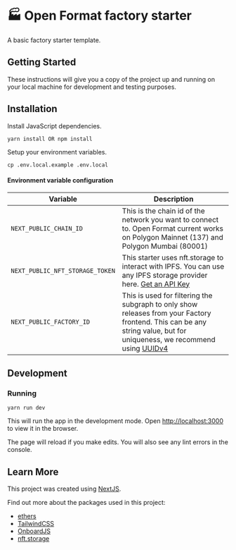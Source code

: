 # 🏭 Open Format factory starter

A basic factory starter template.

## Getting Started

These instructions will give you a copy of the project up and running on your local machine for development and testing purposes.

## Installation

Install JavaScript dependencies.

```
yarn install OR npm install
```

Setup your environment variables.

```
cp .env.local.example .env.local
```

#### Environment variable configuration

| Variable                        | Description                                                                                                                                                                                             |
| ------------------------------- | ------------------------------------------------------------------------------------------------------------------------------------------------------------------------------------------------------- |
| `NEXT_PUBLIC_CHAIN_ID`          | This is the chain id of the network you want to connect to. Open Format current works on Polygon Mainnet (137) and Polygon Mumbai (80001)                                                               |
| `NEXT_PUBLIC_NFT_STORAGE_TOKEN` | This starter uses nft.storage to interact with IPFS. You can use any IPFS storage provider here. [Get an API Key](https://nft.storage/docs/#get-an-api-token)                                           |
| `NEXT_PUBLIC_FACTORY_ID`        | This is used for filtering the subgraph to only show releases from your Factory frontend. This can be any string value, but for uniqueness, we recommend using [UUIDv4](https://www.uuidgenerator.net/) |

## Development

### Running

```
yarn run dev
```

This will run the app in the development mode. Open [http://localhost:3000](http://localhost:3000) to view it in the browser.

The page will reload if you make edits. You will also see any lint errors in the console.

## Learn More

This project was created using [NextJS](https://nextjs.org/).

Find out more about the packages used in this project:

- [ethers](https://docs.ethers.io/v5/)
- [TailwindCSS](https://tailwindcss.com)
- [OnboardJS](https://stripe.com/docs)
- [nft.storage](https://nft.storage/)
